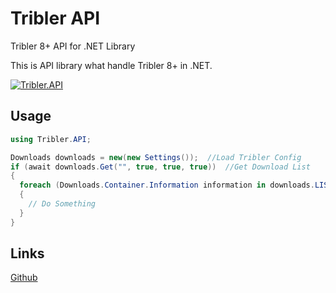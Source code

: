 # Tribler API

Tribler 8+ API for .NET Library

This is API library what handle Tribler 8+ in .NET.

[![Tribler.API](https://img.shields.io/nuget/v/Tribler.API.svg?style=flat)](https://www.nuget.org/packages/Tribler.API/)

## Usage


```c#
using Tribler.API;

Downloads downloads = new(new Settings());  //Load Tribler Config
if (await downloads.Get("", true, true, true))  //Get Download List
{
  foreach (Downloads.Container.Information information in downloads.LIST)
  {
    // Do Something
  }
}
```

## Links

[Github](https://github.com/MARIUSVAMPIRE/Tribler-API-for-.NET)
